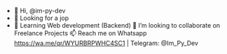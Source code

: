 - 👋 Hi, @im-py-dev
- 👀 Looking for a jop 
- 🌱 Learning Web development (Backend)
💞️ I’m looking to collaborate on Freelance Projects
📫 Reach me on Whatsapp https://wa.me/qr/WYURBRPWHC4SC1 | Telegram: @Im_Py_Dev

